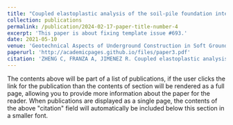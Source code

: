 ```yaml
---
title: "Coupled elastoplastic analysis of the soil-pile foundation interaction induced by deep excavations"
collection: publications
permalink: /publication/2024-02-17-paper-title-number-4
excerpt: 'This paper is about fixing template issue #693.'
date: 2021-05-10
venue: 'Geotechnical Aspects of Underground Construction in Soft Ground'
paperurl: 'http://academicpages.github.io/files/paper3.pdf'
citation: 'ZHENG C, FRANZA A, JIMENEZ R. Coupled elastoplastic analysis of the soil-pile foundation interaction induced by deep excavations[C]//Geotechnical Aspects of Underground Construction in Soft Ground.CRC Press,2021:746-752. '
---
```


The contents above will be part of a list of publications, if the user clicks the link for the publication than the contents of section will be rendered as a full page, allowing you to provide more information about the paper for the reader. When publications are displayed as a single page, the contents of the above "citation" field will automatically be included below this section in a smaller font.


